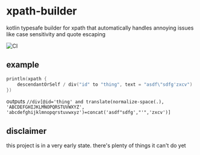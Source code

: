 # xpath-builder
kotlin typesafe builder for xpath that automatically handles annoying issues like case sensitivity and quote escaping

![CI](https://github.com/DetachHead/xpath-builder/workflows/CI/badge.svg)

## example

```kotlin
println(xpath {
    descendantOrSelf / div("id" to "thing", text = "asdf\"sdfg'zxcv")
})
```
outputs `//div[@id='thing' and translate(normalize-space(.), 'ABCDEFGHIJKLMNOPQRSTUVWXYZ', 'abcdefghijklmnopqrstuvwxyz')=concat('asdf"sdfg',"'",'zxcv')]`

## disclaimer
this project is in a very early state. there's plenty of things it can't do yet
